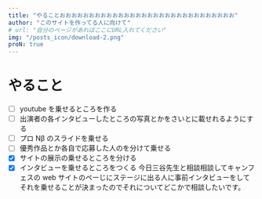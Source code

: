 ```yaml
---
title: "やることおおおおおおおおおおおおおおおおおおおおおおおおおおおおおお"
author: "このサイトを作ってる人に向けて"
# url: "自分のページがあればここにURL入れてください"
img: "/posts_icon/download-2.png"
proN: true
---
```


<!--
<iframe src="https://docs.google.com/presentation/d/e/2PACX-1vQWRwG9oIrX85CKFYuib6ZTnJUC4lnmIDZZ46LVG_ZdvBCJ8fcVt8I3ZsQuvsBOAHl0NXffvL5RIb2A/embed?start=true&loop=false&delayms=3000" frameborder="0" width="480" height="299" allowfullscreen="true" mozallowfullscreen="true" webkitallowfullscreen="true"></iframe>

<embed name="D89ABA030AC89297C411D33D38BD7D3B" style="" width="100%" height="600px" src="/pdf/20年後の価値交換を考え　横浜CP-B のコピー.pdf" type="application/pdf" internalid="D89ABA030AC89297C411D33D38BD7D3B"> -->

<!-- # やること -->

# やること

- [ ] youtube を乗せるところを作る
- [ ] 出演者の各インタビューしたところの写真とかをさいとに載せれるようにする
- [ ] プロ Nβ のスライドを乗せる
- [ ] 優秀作品とか各自で応募した人のを分けて乗せる
- [x] サイトの展示の乗せるところを分ける
- [x] インタビューを乗せるところをつくる
      今日三谷先生と相談相談してキャンフェスの web サイトのペーじにステージに出る人に事前インタビューをしてそれを乗せることが決まったのでそれについてどこかで相談したいです。
